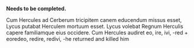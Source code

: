 **Needs to be completed.**

Cum Hercules ad Cerberum tricipitem canem educendum missus esset, Lycus putabat Herculem mortuum esset.
Lycus volebat Regnum Herculis capere familiamque eius occidere.
Cum Hercules audiret
eo, ire, ivi, -red + eoredeo, redire, redivi, -he returned and killed him
